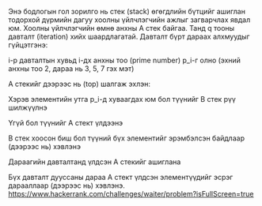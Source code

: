 Энэ бодлогын гол зорилго нь стек (stack) өгөгдлийн бүтцийг ашиглан тодорхой дүрмийн дагуу хоолны үйлчлэгчийн ажлыг загварчлах явдал юм.
Хоолны үйлчлэгчийн өмнө анхны A стек байгаа. Танд q тооны давталт (iteration) хийх шаардлагатай. Давталт бүрт дараах алхмуудыг гүйцэтгэнэ:

i-р давталтын хувьд i-дх анхны тоо (prime number) p_i-г олно (эхний анхны тоо 2, дараа нь 3, 5, 7 гэх мэт)

A стекийг дээрээс нь (top) шалгаж эхлэн:

Хэрэв элементийн утга p_i-д хуваагдах юм бол түүнийг B стек рүү шилжүүлнэ

Үгүй бол түүнийг A стект үлдээнэ

B стек хоосон биш бол түүний бүх элементийг эрэмбэлсэн байдлаар (дээрээс нь) хэвлэнэ

Дараагийн давталтанд үлдсэн A стекийг ашиглана

Бүх давталт дууссаны дараа A стект үлдсэн элементүүдийг эсрэг дарааллаар (дээрээс нь) хэвлэнэ.
https://www.hackerrank.com/challenges/waiter/problem?isFullScreen=true
